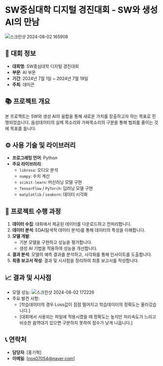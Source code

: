 # SW중심대학 디지털 경진대회 - SW와 생성 AI의 만남

![스크린샷 2024-08-02 165908](https://github.com/user-attachments/assets/295fd838-11d4-4219-acbe-a2356ef98af4)
 <!-- 프로젝트 배너 이미지 URL -->

## 📅 대회 정보
- **대회명**: SW중심대학 디지털 경진대회
- **부문**: AI 부문
- **기간**: 2024년 7월 1일 ~ 2024년 7월 19일
- **주최**: 데이콘

## 📚 프로젝트 개요
본 프로젝트는 SW와 생성 AI의 융합을 통해 새로운 가치를 창출하고자 하는 목표로 진행되었습니다. 음성데이터의 실제 목소리와 가짜목소리의 구분을 통해 범죄를 줄이는 것에 목표를 둡니다.

## ⚙️ 사용 기술 및 라이브러리
- **프로그래밍 언어**: Python
- **주요 라이브러리**:
  - `librosa`: 오디오 분석
  - `numpy`: 수치 계산
  - `scikit-learn`: 머신러닝 모델 구현
  - `TensorFlow` / `PyTorch`: 딥러닝 모델 구현
  - `matplotlib` / `seaborn`: 데이터 시각화

## 🚀 프로젝트 수행 과정
1. **데이터 수집**: 대회에서 제공된 데이터를 다운로드하고 전처리합니다.
2. **데이터 분석**: EDA(탐색적 데이터 분석)를 통해 데이터의 특성을 이해합니다.
3. **모델 개발**:
   - 기본 모델을 구현하고 성능을 평가합니다.
   - 생성 AI 기법을 적용하여 성능을 개선합니다.
4. **결과 분석**: 모델의 예측 결과를 분석하고, 시각화를 통해 인사이트를 도출합니다.
5. **최종 보고서 작성**: 결과 및 시사점을 정리하여 최종 보고서를 작성합니다.

## 📈 결과 및 시사점
- 모델 성능: ![스크린샷 2024-08-02 172226](https://github.com/user-attachments/assets/1ab9d2a9-041e-4903-ab5d-f9c0eb54a99d)
- 주요 발견 사항:
  - [학습데이터의 경우 Loss값이 점점 떨어지고 학습데이터의 정확도는 올라갔습니다.]
  - [대회에서 사용되는 파일에 적용시켰을 때 정확도는 높지만 처리속도가 느리고 비슷한 음역대가 있으면 구분하지 못하여 점수가 낮게 나옵니다.]



## 📞 연락처
- **담당자**: [홍기혁]
- **이메일**: [nos07054@naver.com]
